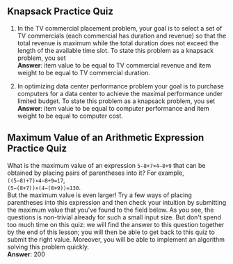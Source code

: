 ## Knapsack Practice Quiz ##

1. In the TV commercial placement problem, your goal is to select a set of TV commercials (each commercial has duration and revenue) so that the total revenue is maximum while the total duration does not exceed the length of the available time slot. To state this problem as a knapsack problem, you set  
**Answer**: item value to be equal to TV commercial revenue and item weight to be equal to TV commercial duration.

2. In optimizing data center performance problem your goal is to purchase computers for a data center to achieve the maximal performance under limited budget. To state this problem as a knapsack problem, you set  
**Answer**: item value to be equal to computer performance and item weight to be equal to computer cost.

## Maximum Value of an Arithmetic Expression Practice Quiz ##

What is the maximum value of an expression `5−8+7×4−8+9` that can be obtained by placing pairs of parentheses into it? For example,  
`((5−8)+7)×4−8+9=17`,  
`(5−(8+7))×(4−(8+9))=130`.  
But the maximum value is even larger! Try a few ways of placing parentheses into this expression and then check your intuition by submitting the maximum value that you've found to the field below. As you see, the questions is non-trivial already for such a small input size. But don't spend too much time on this quiz: we will find the answer to this question together by the end of this lesson; you will then be able to get back to this quiz to submit the right value. Moreover, you will be able to implement an algorithm solving this problem quickly.  
**Answer**: 200
